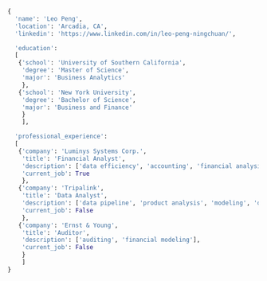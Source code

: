 ```python
{
  'name': 'Leo Peng',
  'location': 'Arcadia, CA',
  'linkedin': 'https://www.linkedin.com/in/leo-peng-ningchuan/',

  'education':
  [
   {'school': 'University of Southern California',
    'degree': 'Master of Science',
    'major': 'Business Analytics'
    },
   {'school': 'New York University',
    'degree': 'Bachelor of Science',
    'major': 'Business and Finance'
    }
    ],

  'professional_experience':
  [
   {'company': 'Luminys Systems Corp.',
    'title': 'Financial Analyst',
    'description': ['data efficiency', 'accounting', 'financial analysis', 'budget planning'],
    'current_job': True
    },
   {'company': 'Tripalink',
    'title': 'Data Analyst',
    'description': ['data pipeline', 'product analysis', 'modeling', 'dashboard building'],
    'current_job': False
    },
   {'company': 'Ernst & Young',
    'title': 'Auditor',
    'description': ['auditing', 'financial modeling'],
    'current_job': False
    }
    ]
}
```

<!---
leopengningchuan/leopengningchuan is a ✨ special ✨ repository because its `README.md` (this file) appears on your GitHub profile.
You can click the Preview link to take a look at your changes.
--->
